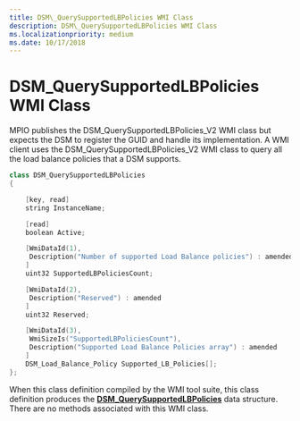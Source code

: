 ```yaml
---
title: DSM\_QuerySupportedLBPolicies WMI Class
description: DSM\_QuerySupportedLBPolicies WMI Class
ms.localizationpriority: medium
ms.date: 10/17/2018
---
```


# DSM\_QuerySupportedLBPolicies WMI Class


MPIO publishes the DSM\_QuerySupportedLBPolicies\_V2 WMI class but expects the DSM to register the GUID and handle its implementation. A WMI client uses the DSM\_QuerySupportedLBPolicies\_V2 WMI class to query all the load balance policies that a DSM supports.

```cpp
class DSM_QuerySupportedLBPolicies
{

    [key, read]
    string InstanceName;

    [read]
    boolean Active;

    [WmiDataId(1),
     Description("Number of supported Load Balance policies") : amended
    ]
    uint32 SupportedLBPoliciesCount;

    [WmiDataId(2),
     Description("Reserved") : amended
    ]
    uint32 Reserved;

    [WmiDataId(3),
     WmiSizeIs("SupportedLBPoliciesCount"),
     Description("Supported Load Balance Policies array") : amended
    ]
    DSM_Load_Balance_Policy Supported_LB_Policies[];
};
```

When this class definition compiled by the WMI tool suite, this class definition produces the [**DSM\_QuerySupportedLBPolicies**](/windows-hardware/drivers/ddi/mpiodisk/ns-mpiodisk-_dsm_querysupportedlbpolicies) data structure. There are no methods associated with this WMI class.

 

